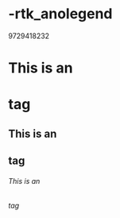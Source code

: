 # -rtk_anolegend
9729418232
# This is an <h1> tag
## This is an <h2> tag
###### This is an <h6> tag
